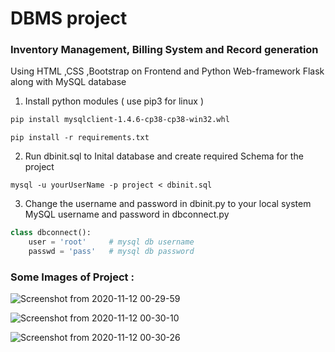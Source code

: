 # DBMS project
###  Inventory Management, Billing System and Record generation
Using HTML ,CSS ,Bootstrap on Frontend and Python Web-framework Flask along with MySQL database

1. Install python modules ( use pip3 for linux )
```bash
pip install mysqlclient-1.4.6-cp38-cp38-win32.whl
```
```linux
pip install -r requirements.txt
```

2. Run dbinit.sql to Inital database and create required Schema for the project
```
mysql -u yourUserName -p project < dbinit.sql
```

3. Change the username and password in dbinit.py to your local system MySQL username and password in dbconnect.py
```python
class dbconnect():
    user = 'root'     # mysql db username
    passwd = 'pass'   # mysql db password
```

### Some Images of Project :

![Screenshot from 2020-11-12 00-29-59](https://user-images.githubusercontent.com/57535120/98853387-106da600-247f-11eb-96f0-9678130261d0.png)


![Screenshot from 2020-11-12 00-30-10](https://user-images.githubusercontent.com/57535120/98853469-36934600-247f-11eb-98c0-f324f8968a61.png)


![Screenshot from 2020-11-12 00-30-26](https://user-images.githubusercontent.com/57535120/98853524-4448cb80-247f-11eb-86c2-80f7567c3107.png)
